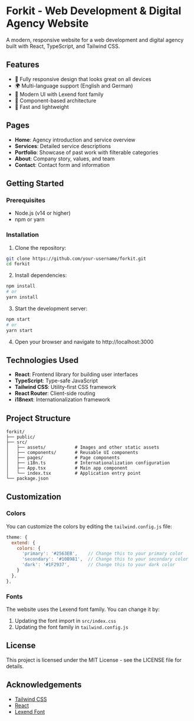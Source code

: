 # Forkit - Web Development & Digital Agency Website

A modern, responsive website for a web development and digital agency built with React, TypeScript, and Tailwind CSS.

## Features

- 📱 Fully responsive design that looks great on all devices
- 🌍 Multi-language support (English and German)
- 🎨 Modern UI with Lexend font family
- 🧩 Component-based architecture
- 🚀 Fast and lightweight

## Pages

- **Home**: Agency introduction and service overview
- **Services**: Detailed service descriptions
- **Portfolio**: Showcase of past work with filterable categories
- **About**: Company story, values, and team
- **Contact**: Contact form and information

## Getting Started

### Prerequisites

- Node.js (v14 or higher)
- npm or yarn

### Installation

1. Clone the repository:
```bash
git clone https://github.com/your-username/forkit.git
cd forkit
```

2. Install dependencies:
```bash
npm install
# or
yarn install
```

3. Start the development server:
```bash
npm start
# or
yarn start
```

4. Open your browser and navigate to http://localhost:3000

## Technologies Used

- **React**: Frontend library for building user interfaces
- **TypeScript**: Type-safe JavaScript
- **Tailwind CSS**: Utility-first CSS framework
- **React Router**: Client-side routing
- **i18next**: Internationalization framework

## Project Structure

```
forkit/
├── public/
├── src/
│   ├── assets/           # Images and other static assets
│   ├── components/       # Reusable UI components
│   ├── pages/            # Page components
│   ├── i18n.ts           # Internationalization configuration
│   ├── App.tsx           # Main app component
│   └── index.tsx         # Application entry point
└── package.json
```

## Customization

### Colors

You can customize the colors by editing the `tailwind.config.js` file:

```js
theme: {
  extend: {
    colors: {
      'primary': '#2563EB',    // Change this to your primary color
      'secondary': '#10B981',  // Change this to your secondary color
      'dark': '#1F2937',       // Change this to your dark color
    }
  },
},
```

### Fonts

The website uses the Lexend font family. You can change it by:

1. Updating the font import in `src/index.css`
2. Updating the font family in `tailwind.config.js`

## License

This project is licensed under the MIT License - see the LICENSE file for details.

## Acknowledgements

- [Tailwind CSS](https://tailwindcss.com/)
- [React](https://reactjs.org/)
- [Lexend Font](https://fonts.google.com/specimen/Lexend)

